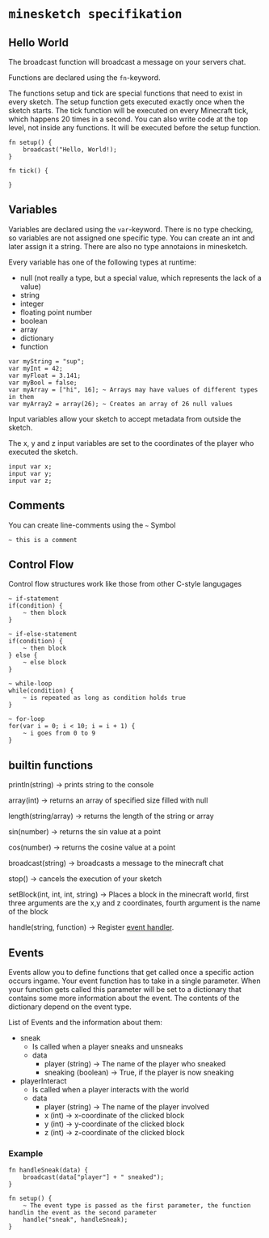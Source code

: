 # `minesketch specifikation`

## Hello World

The broadcast function will broadcast a message on your servers chat.

Functions are declared using the `fn`-keyword.

The functions setup and tick are special functions that need to exist in every sketch.
The setup function gets executed exactly once when the sketch starts.
The tick function will be executed on every Minecraft tick, which happens 20 times in a second.
You can also write code at the top level, not inside any functions. It will be executed before the
setup function.

```
fn setup() {
    broadcast("Hello, World!);
}

fn tick() {

}
```

## Variables

Variables are declared using the `var`-keyword. There is no type checking, so variables are not
assigned one specific type. You can create an int and later assign it a string. There are also no
type annotaions in minesketch.

Every variable has one of the following types at runtime:

- null (not really a type, but a special value, which represents the lack of a value)
- string
- integer
- floating point number
- boolean
- array
- dictionary
- function

```
var myString = "sup";
var myInt = 42;
var myFloat = 3.141;
var myBool = false;
var myArray = ["hi", 16]; ~ Arrays may have values of different types in them
var myArray2 = array(26); ~ Creates an array of 26 null values
```

Input variables allow your sketch to accept metadata from outside the sketch.

The x, y and z input variables are set to the coordinates of the player who executed the sketch.

```
input var x;
input var y;
input var z;
```

## Comments

You can create line-comments using the `~` Symbol

```
~ this is a comment
```

## Control Flow

Control flow structures work like those from other C-style langugages

```
~ if-statement
if(condition) {
    ~ then block
}

~ if-else-statement
if(condition) {
    ~ then block
} else {
    ~ else block
}

~ while-loop
while(condition) {
    ~ is repeated as long as condition holds true
}

~ for-loop
for(var i = 0; i < 10; i = i + 1) {
    ~ i goes from 0 to 9
}
```

## builtin functions

println(string) -> prints string to the console

array(int) -> returns an array of specified size filled with null

length(string/array) -> returns the length of the string or array

sin(number) -> returns the sin value at a point

cos(number) -> returns the cosine value at a point

broadcast(string) -> broadcasts a message to the minecraft chat

stop() -> cancels the execution of your sketch

setBlock(int, int, int, string) -> Places a block in the minecraft world, first three arguments are
the x,y and z coordinates, fourth argument is the name of the block

handle(string, function) -> Register [event handler](#events).

## Events

Events allow you to define functions that get called once a specific action occurs ingame. Your event function has to take
in a single parameter. When your function gets called this parameter will be set to a dictionary
that contains some more information about the event. The contents of the dictionary depend on the
event type.

List of Events and the information about them:

- sneak
    - Is called when a player sneaks and unsneaks
    - data
        - player (string) -> The name of the player who sneaked
        - sneaking (boolean) -> True, if the player is now sneaking
- playerInteract
    - Is called when a player interacts with the world
    - data
        - player (string) -> The name of the player involved
        - x (int) -> x-coordinate of the clicked block
        - y (int) -> y-coordinate of the clicked block
        - z (int) -> z-coordinate of the clicked block

### Example

```
fn handleSneak(data) {
    broadcast(data["player"] + " sneaked");
}

fn setup() {
    ~ The event type is passed as the first parameter, the function handlin the event as the second parameter
    handle("sneak", handleSneak); 
}
```
